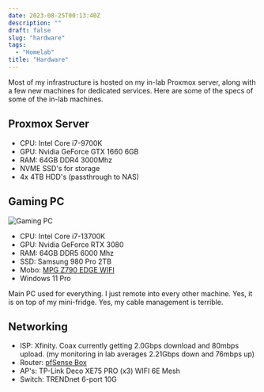 ```yaml
---
date: 2023-08-25T00:13:40Z
description: ""
draft: false
slug: "hardware"
tags: 
  - "Homelab"
title: "Hardware"
---
```


Most of my infrastructure is hosted on my in-lab Proxmox server, along with a few new machines for dedicated services. Here are some of the specs of some of the in-lab machines.

## Proxmox Server

- CPU: Intel Core i7-9700K
- GPU: Nvidia GeForce GTX 1660 6GB
- RAM: 64GB DDR4 3000Mhz
- NVME SSD's for storage
- 4x 4TB HDD's (passthrough to NAS)


## Gaming PC 

![Gaming PC](/images/gamingpc.jpg)

- CPU: Intel Core i7-13700K
- GPU: Nvidia GeForce RTX 3080
- RAM: 64GB DDR5 6000 Mhz
- SSD: Samsung 980 Pro 2TB
- Mobo: [MPG Z790 EDGE WIFI](https://www.msi.com/Motherboard/MPG-Z790-EDGE-WIFI)
- Windows 11 Pro

Main PC used for everything. I just remote into every other machine. Yes, it is on top of my mini-fridge. Yes, my cable management is terrible.

## Networking

- ISP: Xfinity. Coax currently getting 2.0Gbps download and 80mbps upload. (my monitoring in lab averages 2.21Gbps down and 76mbps up)
- Router: [pfSense Box](https://a.co/d/9JgFmt6)
- AP's: TP-Link Deco XE75 PRO (x3) WIFI 6E Mesh
- Switch: TRENDnet 6-port 10G